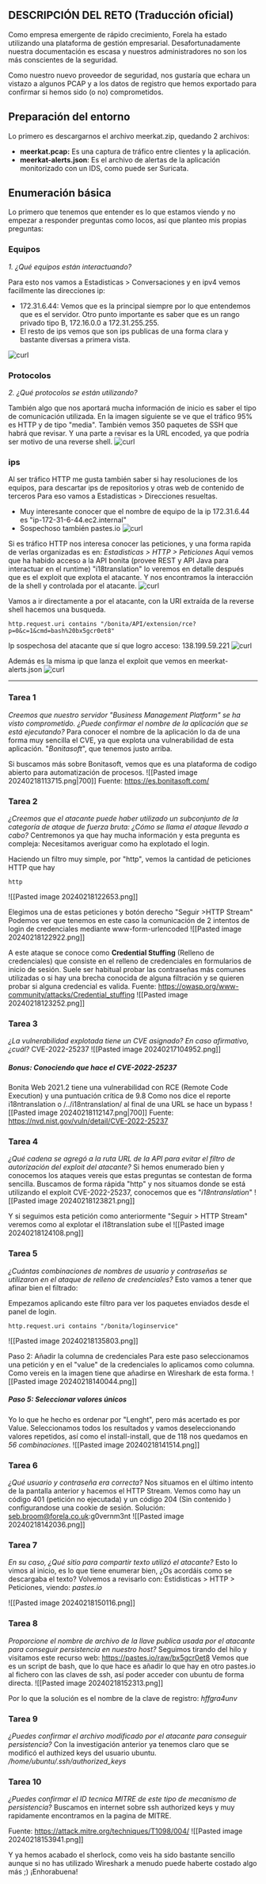 ## DESCRIPCIÓN DEL RETO (Traducción oficial)
Como empresa emergente de rápido crecimiento, Forela ha estado utilizando una plataforma de gestión empresarial. Desafortunadamente nuestra documentación es escasa y nuestros administradores no son los más conscientes de la seguridad. 

Como nuestro nuevo proveedor de seguridad, nos gustaría que echara un vistazo a algunos PCAP y a los datos de registro que hemos exportado para confirmar si hemos sido (o no) comprometidos.

## Preparación del entorno
Lo primero es descargarnos el archivo meerkat.zip, quedando 2 archivos:
- **meerkat.pcap:** Es una captura de tráfico entre clientes y la aplicación.
- **meerkat-alerts.json**: Es el archivo de alertas de la aplicación monitorizado con un IDS, como puede ser Suricata.

## Enumeración básica 
Lo primero que tenemos que entender es lo que estamos viendo y no empezar a responder preguntas como locos, así que planteo mis propias preguntas:

### Equipos
*1. ¿Qué equipos están interactuando?*

Para esto nos vamos a Estadisticas > Conversaciones y en ipv4 vemos facillmente las direcciones ip:
- 172.31.6.44: Vemos que es la principal siempre por lo que entendemos que es el servidor. Otro punto importante es saber que es un rango privado tipo B, 172.16.0.0 a 172.31.255.255.
- El resto de ips vemos que son ips publicas de una forma clara y bastante diversas a primera vista.

![curl](images/01-Equipos.png)

### Protocolos
*2. ¿Qué protocolos se están utilizando?*

También algo que nos aportará mucha información de inicio es saber el tipo de comunicación utilizada.
En la imagen siguiente se ve que el tráfico 95% es HTTP y de tipo "media".
También vemos 350 paquetes de SSH que habrá que revisar.
Y una parte a revisar es la URL encoded, ya que podría ser motivo de una reverse shell.
![curl](images/02-protocolos.png)

### ips
Al ser tráfico HTTP me gusta también saber si hay resoluciones de los equipos, para descartar ips de repositorios y otras web de contenido de terceros
Para eso vamos a Estadisticas > Direcciones resueltas.
- Muy interesante conocer que el nombre de equipo de la ip 172.31.6.44 es "ip-172-31-6-44.ec2.internal"
- Sospechoso también pastes.io 
![curl](images/03-direcciones.png)

Si es tráfico HTTP nos interesa conocer las peticiones, y una forma rapida de verlas organizadas es en: *Estadisticas > HTTP > Peticiones*
Aquí vemos que ha habido acceso a la API bonita (provee REST y API Java para interactuar en el runtime)
"i18translation" lo veremos en detalle después que es el exploit que explota el atacante.
Y nos encontramos la interacción de la shell y controlada por el atacante.
![curl](images/04-cve.png)

Vamos a ir directamente a por el atacante, con la URI extraída de la reverse shell hacemos una busqueda.
```shell
http.request.uri contains "/bonita/API/extension/rce?p=0&c=1&cmd=bash%20bx5gcr0et8"
```

Ip sospechosa del atacante que sí que logro acceso: 138.199.59.221
![curl](images/05-reverse_shell.png)

Además es la misma ip que lanza el exploit que vemos en meerkat-alerts.json
![curl](images/06-reverse_shell_bash.png)

----
### Tarea 1
*Creemos que nuestro servidor "Business Management Platform" se ha visto comprometido. 
¿Puede confirmar el nombre de la aplicación que se está ejecutando?*
Para conocer el nombre de la aplicación lo da de una forma muy sencilla el CVE, ya que explota una vulnerabilidad de esta aplicación. "*Bonitasoft*", que tenemos justo arriba.

Si buscamos más sobre Bonitasoft, vemos que es una plataforma de codigo abierto para automatización de procesos. 
![[Pasted image 20240218113715.png|700]]
Fuente: https://es.bonitasoft.com/


### Tarea 2
*¿Creemos que el atacante puede haber utilizado un subconjunto de la categoría de ataque de fuerza bruta: ¿Cómo se llama el ataque llevado a cabo?*
Centremonos ya que hay mucha información y esta pregunta es compleja: Necesitamos averiguar como ha explotado el login.

Haciendo un filtro muy simple, por "http", vemos la cantidad de peticiones HTTP que hay 
```shell
http
```

![[Pasted image 20240218122653.png]]

Elegimos una de estas peticiones y botón derecho "Seguir >HTTP Stream"
Podemos ver que tenemos en este caso la comunicación de 2 intentos de login de credenciales mediante www-form-urlencoded
![[Pasted image 20240218122922.png]]

A este ataque se conoce como **Credential Stuffing** (Relleno de credenciales) que consiste en el relleno de credenciales en formularios de inicio de sesión. Suele ser habitual probar las contraseñas más comunes utilizadas o si hay una brecha conocida de alguna filtración y se quieren probar si alguna credencial es valida.
Fuente: https://owasp.org/www-community/attacks/Credential_stuffing
![[Pasted image 20240218123252.png]]


### Tarea 3
*¿La vulnerabilidad explotada tiene un CVE asignado? En caso afirmativo, ¿cuál?*
CVE-2022-25237
![[Pasted image 20240217104952.png]]

##### Bonus: Conociendo que hace el CVE-2022-25237
Bonita Web 2021.2 tiene una vulnerabilidad con RCE (Remote Code Execution) y una puntuación crítica de 9.8 
Como nos dice el reporte i18ntranslation o /../i18ntranslation/ al final de una URL se hace un bypass
![[Pasted image 20240218112147.png|700]]
Fuente: https://nvd.nist.gov/vuln/detail/CVE-2022-25237


### Tarea 4 
*¿Qué cadena se agregó a la ruta URL de la API para evitar el filtro de autorización del exploit del atacante?*
Si hemos enumerado bien y conocemos los ataques vereis que estas preguntas se contestan de forma sencilla.
Buscamos de forma rápida "http" y nos situamos donde se está utilizando el exploit CVE-2022-25237, conocemos que es "*i18ntranslation*"
![[Pasted image 20240218123821.png]]

Y si seguimos esta petición como anteriormente "Seguir > HTTP Stream" veremos como al explotar el i18translation sube el 
![[Pasted image 20240218124108.png]]


### Tarea 5
*¿Cuántas combinaciones de nombres de usuario y contraseñas se utilizaron en el ataque de relleno de credenciales?*
Esto vamos a tener que afinar bien el filtrado:

Empezamos aplicando este filtro para ver los paquetes enviados desde el panel de login.
```shell
http.request.uri contains "/bonita/loginservice"
```
![[Pasted image 20240218135803.png]]

Paso 2: Añadir la columna de credenciales
Para este paso seleccionamos una petición y en el "value" de la credenciales lo aplicamos como columna. Como vereis en la imagen tiene que añadirse en Wireshark de esta forma.
![[Pasted image 20240218140044.png]]

##### Paso 5: Seleccionar valores únicos
Yo lo que he hecho es ordenar por "Lenght", pero más acertado es por Value.
Seleccionamos todos los resultados y vamos deseleccionando valores repetidos, así como el install-install, que de 118 nos quedamos en *56 combinaciones*.
![[Pasted image 20240218141514.png]]


### Tarea 6
*¿Qué usuario y contraseña era correcta?*
Nos situamos en el último intento de la pantalla anterior y hacemos el HTTP Stream.
Vemos como hay un código 401 (petición no ejecutada) y un código 204 (Sin contenido ) configurandose una cookie de sesión.
Solución: seb.broom@forela.co.uk:g0vernm3nt
![[Pasted image 20240218142036.png]]

### Tarea 7
*En su caso, ¿Qué sitio para compartir texto utilizó el atacante?*
Esto lo vimos al inicio, es lo que tiene enumerar bien, ¿Os acordáis como se descargaba el texto?
Volvemos a revisarlo con: Estidisticas > HTTP > Peticiones, viendo: *pastes.io*

![[Pasted image 20240218150116.png]]

### Tarea 8
*Proporcione el nombre de archivo de la llave publica usada por el atacante para conseguir persistencia en nuestro host?*
Seguimos tirando del hilo y visitamos este recurso web: https://pastes.io/raw/bx5gcr0et8
Vemos que es un script de bash, que lo que hace es añadir lo que hay en otro pastes.io al fichero con las claves de ssh, así poder acceder con ubuntu de forma directa.
![[Pasted image 20240218152313.png]]

Por lo que la solución es el nombre de la clave de registro: *hffgra4unv*


### Tarea 9 
*¿Puedes confirmar el archivo modificado por el atacante para conseguir persistencia?*
Con la investigación anterior ya tenemos claro que se modificó el authized keys del usuario ubuntu.
*/home/ubuntu/.ssh/authorized_keys*


### Tarea 10
*¿Puedes confirmar el ID tecnica MITRE de este tipo de mecanismo de persistencia?*
Buscamos en internet sobre ssh authorized keys y muy rapidamente encontramos en la pagina de MITRE.

Fuente: https://attack.mitre.org/techniques/T1098/004/
![[Pasted image 20240218153941.png]]

Y ya hemos acabado el sherlock, como veis ha sido bastante sencillo aunque si no has utilizado Wireshark a menudo puede haberte costado algo más ;) ¡Enhorabuena!
